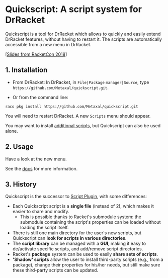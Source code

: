 # Quickscript: A script system for DrRacket

Quickscript is a tool for DrRacket which allows to quickly and easily extend DrRacket features, without having to restart it.
The scripts are automatically accessible from a new menu in DrRacket.

[[Slides from RacketCon 2018](https://drive.google.com/open?id=1ZDtEZ5XIWemWXC5L4Qu-FhuDieRPHwvU)]

## 1. Installation

* From DrRacket:
In DrRacket, in `File|Package` `manager|Source`, type
`https://github.com/Metaxal/quickscript.git`.

* Or from the command line:
```
raco pkg install https://github.com/Metaxal/quickscript.git
```

You will need to restart DrRacket. A new `Scripts` menu should appear.

You may want to install [additional scripts](https://github.com/Metaxal/quickscript-extra), but Quickscript can also be used alone.

## 2. Usage

Have a look at the new menu.

See the [docs](http://pkg-build.racket-lang.org/doc/quickscript/index.html) for more information.

## 3. History

Quickscript is the successor to [Script Plugin](https://github.com/Metaxal/script-plugin), with some differences:
- Each Quickscript script is a **single file** (instead of 2), which makes it easier to share and modify.
  - This is possible thanks to Racket's submodule system: the submodule containing the script's properties can be loaded without loading the script itself.
- There is still one main directory for the user's new scripts, but Quickscript can **look for scripts in various directories**.
- The **script library** can be managed with a **GUI**, making it easy to de/activate specific scripts, and add/remove script directories.
- Racket's **package** system can be used to easily **share sets of scripts**.
- **'Shadow' scripts** allow the user to install third-party scripts (e.g., from a package), change their properties for his/her needs, but still make sure these third-party scripts can be updated.
